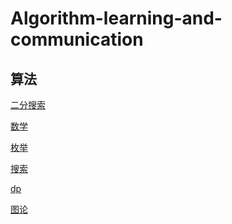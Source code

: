<!--
 * @Author: Z-Es-0 141395766+Z-Es-0@users.noreply.github.com
 * @Date: 2024-01-28 20:03:21
 * @LastEditors: Z-Es-0 zes18642300628@qq.com
 * @LastEditTime: 2024-09-26 19:12:02
 * @FilePath: \Algorithm-learning-and-communication\README.md
 * @Description: 这是默认设置,请设置`customMade`, 打开koroFileHeader查看配置 进行设置: https://github.com/OBKoro1/koro1FileHeader/wiki/%E9%85%8D%E7%BD%AE
-->
# Algorithm-learning-and-communication



## 算法


[二分搜索](https://github.com/Z-Es-0/Algorithm-learning-and-communication/tree/main/%E7%AE%97%E6%B3%95/%E4%BA%8C%E5%88%86 "二分")


[数学](https://github.com/Z-Es-0/Algorithm-learning-and-communication/tree/main/%E7%AE%97%E6%B3%95/%E6%95%B0%E8%AE%BA "数论")


[枚举](https://github.com/Z-Es-0/Algorithm-learning-and-communication/blob/main/%E7%AE%97%E6%B3%95/%E6%9E%9A%E4%B8%BE/%E5%AD%90%E9%9B%86%E6%9E%9A%E4%B8%BE.md)


[搜索](https://github.com/Z-Es-0/Algorithm-learning-and-communication/blob/main/%E7%AE%97%E6%B3%95/%E6%90%9C%E7%B4%A2/%E6%90%9C%E7%B4%A2.md)

[dp](https://github.com/Z-Es-0/Basic-Algorithm-Notes/tree/main/%E7%AE%97%E6%B3%95/%E5%8A%A8%E6%80%81%E8%A7%84%E5%88%92DP)

[图论](https://github.com/Z-Es-0/Basic-Algorithm-Notes/tree/main/%E7%AE%97%E6%B3%95/%E5%9B%BE%E8%AE%BA)





